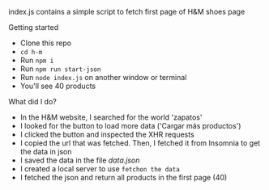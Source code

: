 index.js contains a simple script to fetch first page of H&M shoes page

Getting started

- Clone this repo
- `cd h-m`
- Run `npm i`
- Run `npm run start-json`
- Run `node index.js` on another window or terminal
- You'll see 40 products

What did I do?

- In the H&M website, I searched for the world 'zapatos'
- I looked for the button to load more data ('Cargar más productos')
- I clicked the button and inspected the XHR requests
- I copied the url that was fetched. Then, I fetched it from Insomnia to get the data in json
- I saved the data in the file _data.json_
- I created a local server to use `fetchon the data`
- I fetched the json and return all products in the first page (40)
